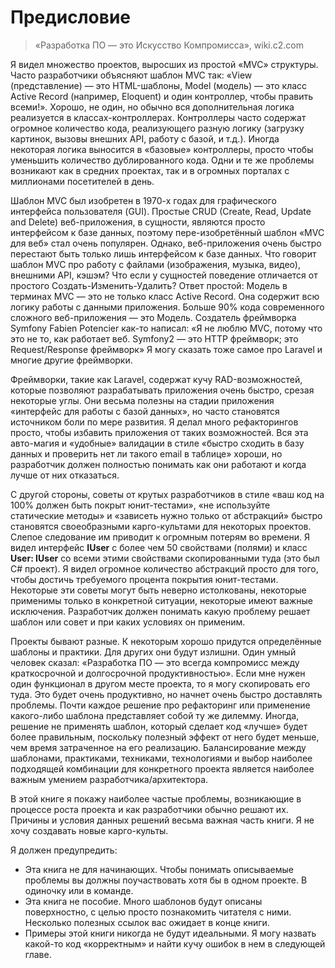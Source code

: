 # Предисловие

> «Разработка ПО — это Искусство Компромисса», wiki.c2.com

Я видел множество проектов, выросших из простой «MVC» структуры.
Часто разработчики объясняют шаблон MVC так: «View (представление) — это HTML-шаблоны, Model (модель) — это класс Active Record (например, Eloquent) и один контроллер, чтобы править всеми!».
Хорошо, не один, но обычно вся дополнительная логика реализуется в классах-контроллерах.
Контроллеры часто содержат огромное количество кода, реализующего разную логику (загрузку картинок, вызовы внешних API, работу с базой, и т.д.).
Иногда некоторая логика выносится в «базовые» контроллеры, просто чтобы уменьшить количество дублированного кода.
Одни и те же проблемы возникают как в средних проектах, так и в огромных порталах с миллионами посетителей в день.

Шаблон MVC был изобретен в 1970-х годах для графического интерфейса пользователя (GUI).
Простые CRUD (Create, Read, Update and Delete) веб-приложения, в сущности, являются просто интерфейсом к базе данных, поэтому пере-изобретённый шаблон «MVC для веб» стал очень популярен.
Однако, веб-приложения очень быстро перестают быть только лишь интерфейсом к базе данных.
Что говорит шаблон MVC про работу с файлами (изображения, музыка, видео), внешними API, кэшэм?
Что если у сущностей поведение отличается от простого Создать-Изменить-Удалить?
Ответ простой: Модель в терминах MVC — это не только класс Active Record. Она содержит всю логику работы с данными приложения.
Больше 90% кода современного сложного веб-приложения — это Модель.
Создатель фреймворка Symfony Fabien Potencier как-то написал: «Я не люблю MVC, потому что это не то, как работает веб. Symfony2 — это HTTP фреймворк; это Request/Response фреймворк»
Я могу сказать тоже самое про Laravel и многие другие фреймворки.

Фреймворки, такие как Laravel, содержат кучу RAD-возможностей, которые позволяют разрабатывать приложения очень быстро, срезая некоторые углы.
Они весьма полезны на стадии приложения «интерфейс для работы с базой данных», но часто становятся источником боли по мере развития.
Я делал много рефакторингов просто, чтобы избавить приложения от таких возможностей.
Вся эта авто-магия и «удобные» валидации в стиле «быстро сходить в базу данных и проверить нет ли такого email в таблице» хороши, но разработчик должен полностью понимать как они работают и когда лучше от них отказаться.

С другой стороны, советы от крутых разработчиков в стиле «ваш код на 100% должен быть покрыт юнит-тестами», «не используйте статические методы» и «зависеть нужно только от абстракций» быстро становятся своеобразными карго-культами для некоторых проектов.
Слепое следование им приводит к огромным потерям во времени.
Я видел интерфейс **IUser** с более чем 50 свойствами (полями) и класс **User: IUser** со всеми этими свойствами скопированными туда (это был C# проект).
Я видел огромное количество абстракций просто для того, чтобы достичь требуемого процента покрытия юнит-тестами.
Некоторые эти советы могут быть неверно истолкованы, некоторые применимы только в конкретной ситуации, некоторые имеют важные исключения.
Разработчик должен понимать какую проблему решает шаблон или совет и при каких условиях он применим.

Проекты бывают разные.
К некоторым хорошо придутся определённые шаблоны и практики. Для других они будут излишни.
Один умный человек сказал: «Разработка ПО — это всегда компромисс между краткосрочной и долгосрочной продуктивностью».
Если мне нужен один функционал в другом месте проекта, то я могу скопировать его туда.
Это будет очень продуктивно, но начнет очень быстро доставлять проблемы.
Почти каждое решение про рефакторинг или применение какого-либо шаблона представляет собой ту же дилемму.
Иногда, решение не применять шаблон, который сделает код «лучше» будет более правильным, поскольку полезный эффект от него будет меньше, чем время затраченное на его реализацию.
Балансирование между шаблонами, практиками, техниками, технологиями и выбор наиболее подходящей комбинации для конкретного проекта является наиболее важным умением разработчика/архитектора.

В этой книге я покажу наиболее частые проблемы, возникающие в процессе роста проекта и как разработчики обычно решают их.
Причины и условия данных решений весьма важная часть книги. Я не хочу создавать новые карго-культы.

Я должен предупредить:

* Эта книга не для начинающих. Чтобы понимать описываемые проблемы вы должны поучаствовать хотя бы в одном проекте. В одиночку или в команде.
* Эта книга не пособие. Много шаблонов будут описаны поверхностно, с целью просто познакомить читателя с ними. Несколько полезных ссылок вас ожидает в конце книги.
* Примеры этой книги никогда не будут идеальными. Я могу назвать какой-то код «корректным» и найти кучу ошибок в нем в следующей главе.
